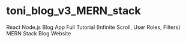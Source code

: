 # toni_blog_v3_MERN_stack
React Node.js Blog App Full Tutorial (Infinite Scroll, User Roles, Filters) MERN Stack Blog Website

